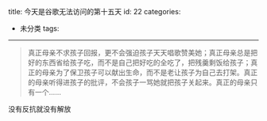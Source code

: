 title: 今天是谷歌无法访问的第十五天
id: 22
categories:
  - 未分类
tags:
---

> 真正母亲不求孩子回报，更不会强迫孩子天天唱歌赞美她；真正母亲总是把好的东西省给孩子吃，而不是自己把好吃的全吃了，把残羹剩饭给孩子；真正的母亲为了保卫孩子可以献出生命，而不是老让孩子为自己去打架。真正的母亲听得进孩子的批评，不会孩子一骂她就把孩子关起来。真正的母亲只有一个……

没有反抗就没有解放